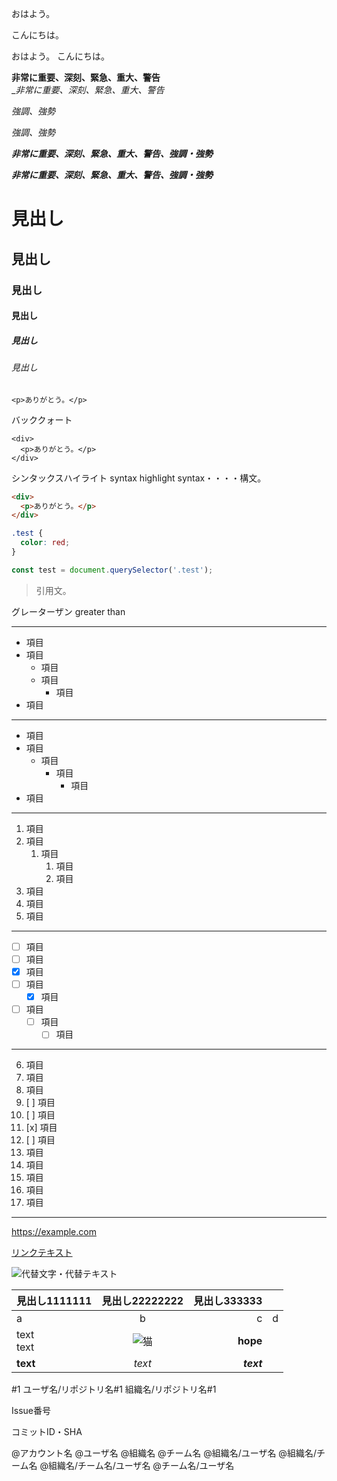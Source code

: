おはよう。

こんにちは。



おはよう。
こんにちは。



**非常に重要、深刻、緊急、重大、警告**  
__非常に重要、深刻、緊急、重大、警告_



*強調、強勢*

_強調、強勢_



***非常に重要、深刻、緊急、重大、警告、強調・強勢***

___非常に重要、深刻、緊急、重大、警告、強調・強勢___



# 見出し
## 見出し
### 見出し
#### 見出し
##### 見出し
###### 見出し



`<p>ありがとう。</p>`

バッククォート



    <div>
      <p>ありがとう。</p>
    </div>



シンタックスハイライト
syntax highlight
syntax・・・・構文。

```html
<div>
  <p>ありがとう。</p>
</div>
```


```css
.test {
  color: red;
}
```


```javascript
const test = document.querySelector('.test');
```



> 引用文。

グレーターザン
greater than



---



- 項目
- 項目
  - 項目
  - 項目
    - 項目
- 項目

---

* 項目
* 項目
  * 項目
    * 項目
      * 項目
* 項目

---

1. 項目
1. 項目
    1. 項目
        1. 項目
        1. 項目
1. 項目
1. 項目
1. 項目

---

- [ ] 項目
- [ ] 項目
- [x] 項目
- [ ] 項目
  - [x] 項目
- [ ] 項目
  - [ ] 項目
    - [ ] 項目

---

6. 項目
2. 項目
2. 項目
2. [ ] 項目
2. [ ] 項目
2. [x] 項目
2. [ ] 項目
2. 項目
2. 項目
2. 項目
2. 項目
2. 項目

---



https://example.com



[リンクテキスト](https://example.com)



![代替文字・代替テキスト](cat.jpg)



|見出し1111111|見出し22222222|見出し333333||
|:-|:-:|-:|-|
|a|b|c|d|
|text<br>text|![猫](cat.jpg)|<b>hope</b>|
|**text**|*text*|***text***|



#1
ユーザ名/リポジトリ名#1
組織名/リポジトリ名#1

Issue番号

コミットID・SHA




@アカウント名
@ユーザ名
@組織名
@チーム名
@組織名/ユーザ名
@組織名/チーム名
@組織名/チーム名/ユーザ名
@チーム名/ユーザ名
